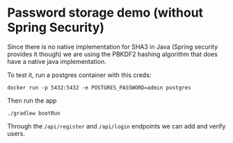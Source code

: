 # Password storage demo (without Spring Security)

Since there is no native implementation for SHA3 in Java (Spring security provides it though) we are using the PBKDF2 hashing algorithm that does have a native java implementation.  

To test it, run a postgres container with this creds:
```shell
docker run -p 5432:5432 -e POSTGRES_PASSWORD=admin postgres
```

Then run the app
```shell
./gradlew bootRun
```

Through the `/api/register` and `/api/login` endpoints we can add and verify users. 